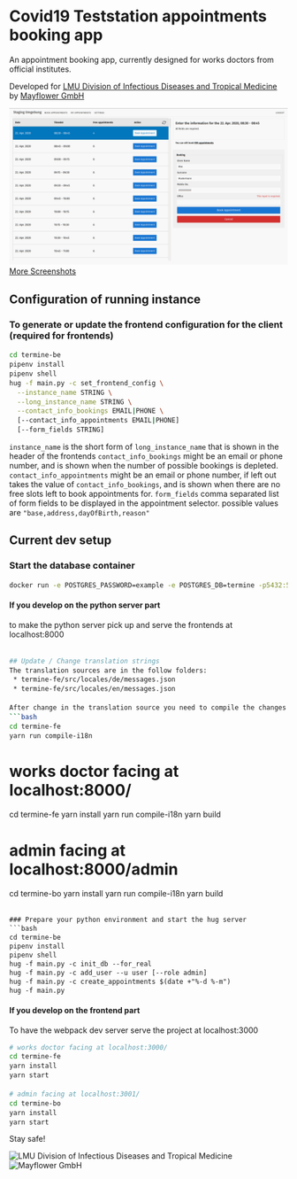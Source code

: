 # Covid19 Teststation appointments booking app

An appointment booking app, currently designed for works doctors from official institutes.

Developed for [LMU Division of Infectious Diseases and Tropical Medicine](http://www.klinikum.uni-muenchen.de/Abteilung-fuer-Infektions-und-Tropenmedizin/en/index.html) by	[Mayflower GmbH](https://mayflower.de)


<img src=".github/show/booking-app-1.png"/>
<a href="screenshots.md">More Screenshots</a>

## Configuration of running instance

### To generate or update the frontend configuration for the client (required for frontends)
```bash
cd termine-be
pipenv install
pipenv shell
hug -f main.py -c set_frontend_config \
  --instance_name STRING \
  --long_instance_name STRING \
  --contact_info_bookings EMAIL|PHONE \
  [--contact_info_appointments EMAIL|PHONE]
  [--form_fields STRING]
```
`instance_name`             is the short form of
`long_instance_name`        that is shown in the header of the frontends
`contact_info_bookings`     might be an email or phone number, and is shown when the number of possible bookings is depleted.
`contact_info_appointments` might be an email or phone number,
                            if left out takes the value of `contact_info_bookings`,
                            and is shown when there are no free slots left to book appointments for.
`form_fields`               comma separated list of form fields to be displayed in the appointment selector. possible values
                            are `"base,address,dayOfBirth,reason"`


## Current dev setup

### Start the database container
```bash
docker run -e POSTGRES_PASSWORD=example -e POSTGRES_DB=termine -p5432:5432 postgres:11
```
#### If you develop on the python server part
to make the python server pick up and serve the frontends at localhost:8000
```bash

## Update / Change translation strings
The translation sources are in the follow folders:
 * termine-fe/src/locales/de/messages.json
 * termine-fe/src/locales/en/messages.json

After change in the translation source you need to compile the changes to be applied to the used javascript code.
```bash
cd termine-fe
yarn run compile-i18n
```

# works doctor facing at localhost:8000/
cd termine-fe
yarn install
yarn run compile-i18n
yarn build

# admin facing at localhost:8000/admin
cd termine-bo
yarn install
yarn run compile-i18n
yarn build
```

### Prepare your python environment and start the hug server
```bash
cd termine-be
pipenv install
pipenv shell
hug -f main.py -c init_db --for_real
hug -f main.py -c add_user --u user [--role admin]
hug -f main.py -c create_appointments $(date +"%-d %-m")
hug -f main.py
```

#### If you develop on the frontend part
To have the webpack dev server serve the project at localhost:3000
```bash
# works doctor facing at localhost:3000/
cd termine-fe
yarn install
yarn start

# admin facing at localhost:3001/
cd termine-bo
yarn install
yarn start

```

Stay safe!

![LMU Division of Infectious Diseases and Tropical Medicine](https://github.com/Public-Health-Informatics-Munich/covid19-teststation-termine/raw/master/Logo-LMU-Abteilung-Infektions-und-Tropenmedizin.png)
![Mayflower GmbH](https://mayflower.de/wp-content/uploads/2014/04/Mayflower-Logo-440.png)
